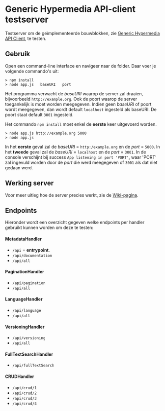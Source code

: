 # Generic Hypermedia API-client testserver

Testserver om de geïmplementeerde bouwblokken, zie [Generic Hypermedia API Client](https://github.com/ddvlanck/generic-hypermedia-api-client), te testen.

## Gebruik

Open een command-line interface en navigeer naar de folder. Daar voer je volgende commando's uit:

```
> npm install
> node app.js   baseURI   port
```

Het programma verwacht de _baseURI_ waarop de server zal draaien, bijvoorbeeld `http://example.org`. Ook de poort waarop de server toegankelijk is moet worden meegegeven. Indien geen _baseURI_ of poort wordt meegegeven, dan wordt default `localhost` ingesteld als baseURI. De poort staat default `3001` ingesteld.

Het commando `npm install` moet enkel de **eerste** keer uitgevoerd worden. 

```
> node app.js http://example.org 5000
> node app.js 
```

In het **eerste** geval zal de _baseURI_ = `http:/example.org` en de _port_ = `5000`. In het **tweede** geval zal de _baseURI_ = `localhost` en de _port_ = `3001`. In de console verschijnt bij success `App listening in port 'PORT'`, waar 'PORT' zal ingevuld worden door de _port_ die werd meegegeven of `3001` als dat niet gedaan werd.

## Werking server

Voor meer uitleg hoe de server precies werkt, zie de [Wiki-pagina](https://github.com/Informatievlaanderen/generic-hypermedia-api-client-testserver/wiki).

## Endpoints

Hieronder wordt een overzicht gegeven welke endpoints per handler gebruikt kunnen worden om deze te testen:

#### MetadataHandler
* `/api` = **entrypoint**.
* `/api/documentation`
* `/api/all`

#### PaginationHandler
* `/api/pagination` 
* `/api/all`

#### LanguageHandler
* `/api/language`
* `/api/all`

#### VersioningHandler
* `/api/versioning`
* `/api/all`

#### FullTextSearchHandler
* `/api/fullTextSearch`

#### CRUDHandler
* `/api/crud/1`
* `/api/crud/2`
* `/api/crud/3`
* `/api/crud/4`

